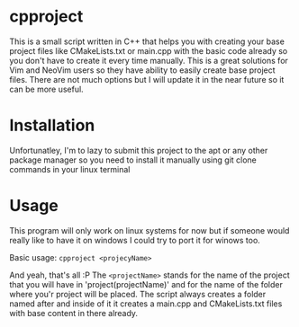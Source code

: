 # cpproject
This is a small script written in C++ that helps you with creating your base project files like CMakeLists.txt or main.cpp with the basic code already so you don't have to create it every time manually. This is a great solutions for Vim and NeoVim users so they have ability to easily create base project files. There are not much options but I will update it in the near future so it can be more useful. 

# Installation
Unfortunatley, I'm to lazy to submit this project to the apt or any other package manager so you need to install it manually using git clone commands in your linux terminal

# Usage
This program will only work on linux systems for now but if someone would really like to have it on windows I could try to port it for winows too. 

Basic usage:
    `cpproject <projecyName>`

And yeah, that's all :P 
The `<projectName>` stands for the name of the project that you will have in 'project(projectName)' and for the name of the folder where you'r project will be placed. The script always creates a folder named after <projectName> and inside of it it creates a main.cpp and CMakeLists.txt files with base content in there already.
